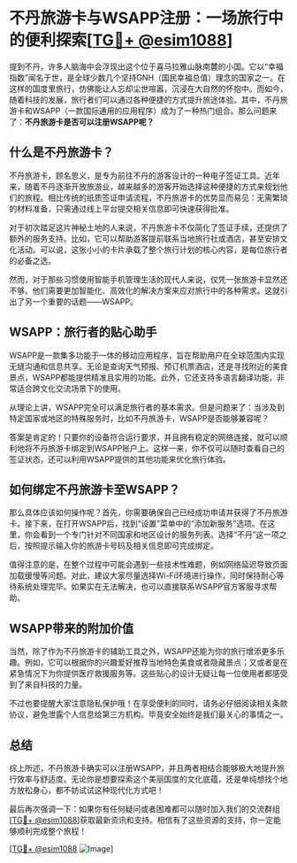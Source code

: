 # 不丹旅游卡与WSAPP注册：一场旅行中的便利探索[[TG💪+ @esim1088](https://t.me/s/esim1088)]

提到不丹，许多人脑海中会浮现出这个位于喜马拉雅山脉南麓的小国。它以“幸福指数”闻名于世，是全球少数几个坚持GNH（国民幸福总值）理念的国家之一。在这样的国度里旅行，仿佛能让人忘却尘世喧嚣，沉浸在大自然的怀抱中。而如今，随着科技的发展，旅行者们可以通过各种便捷的方式提升旅途体验。其中，不丹旅游卡和WSAPP（一款国际通用的应用程序）成为了一种热门组合。那么问题来了：**不丹旅游卡是否可以注册WSAPP呢？**

## 什么是不丹旅游卡？

不丹旅游卡，顾名思义，是专为前往不丹的游客设计的一种电子签证工具。近年来，随着不丹逐渐开放旅游业，越来越多的游客开始选择这种便捷的方式来规划他们的旅程。相比传统的纸质签证申请流程，不丹旅游卡的优势显而易见：无需繁琐的材料准备，只需通过线上平台提交相关信息即可快速获得批准。

对于初次踏足这片神秘土地的人来说，不丹旅游卡不仅简化了签证手续，还提供了额外的服务支持。比如，它可以帮助游客提前联系当地旅行社或酒店，甚至安排文化活动。可以说，这张小小的卡片承载了整个旅行计划的核心内容，是每位旅行者的必备之选。

然而，对于那些习惯使用智能手机管理生活的现代人来说，仅凭一张旅游卡显然还不够。他们需要更加智能化、高效化的解决方案来应对旅行中的各种需求。这就引出了另一个重要的话题——WSAPP。

## WSAPP：旅行者的贴心助手

WSAPP是一款集多功能于一体的移动应用程序，旨在帮助用户在全球范围内实现无缝沟通和信息共享。无论是查询天气预报、预订机票酒店，还是寻找附近的美食景点，WSAPP都能提供精准且实用的功能。此外，它还支持多语言翻译功能，非常适合跨文化交流场景下的使用。

从理论上讲，WSAPP完全可以满足旅行者的基本需求。但是问题来了：当涉及到特定国家或地区的特殊服务时，比如不丹旅游卡，WSAPP是否能够兼容呢？

答案是肯定的！只要你的设备符合运行要求，并且拥有稳定的网络连接，就可以顺利地将不丹旅游卡绑定到WSAPP账户上。这样一来，你不仅可以随时查看自己的签证状态，还可以利用WSAPP提供的其他功能来优化旅行体验。

## 如何绑定不丹旅游卡至WSAPP？

那么具体应该如何操作呢？首先，你需要确保自己已经成功申请并获得了不丹旅游卡。接下来，在打开WSAPP后，找到“设置”菜单中的“添加新服务”选项。在这里，你会看到一个专门针对不同国家和地区设计的服务列表。选择“不丹”这一项之后，按照提示输入你的旅游卡号码及相关信息即可完成绑定。

值得注意的是，在整个过程中可能会遇到一些技术性难题，例如网络延迟导致页面加载缓慢等问题。对此，建议大家尽量选择Wi-Fi环境进行操作，同时保持耐心等待系统处理完毕。如果实在无法解决，也可以直接联系WSAPP官方客服寻求帮助。

## WSAPP带来的附加价值

当然，除了作为不丹旅游卡的辅助工具之外，WSAPP还能为你的旅行增添更多乐趣。例如，它可以根据你的兴趣爱好推荐当地特色美食或者隐藏景点；又或者是在紧急情况下为你提供医疗救援服务等。这些贴心的设计无疑让每一位使用者都感受到了来自科技的力量。

不过也要提醒大家注意隐私保护哦！在享受便利的同时，请务必仔细阅读相关条款协议，避免泄露个人信息给第三方机构。毕竟安全始终是我们最关心的事情之一。

## 总结

综上所述，不丹旅游卡确实可以注册WSAPP，并且两者相结合能够极大地提升旅行效率与舒适度。无论你是想要探索这个美丽国度的文化底蕴，还是单纯想找个地方放松身心，都不妨试试这种现代化方式吧！

最后再次强调一下：如果你有任何疑问或者困难都可以随时加入我们的交流群组[[TG💪+ @esim1088](https://t.me/s/esim1088)]获取最新资讯和支持。相信有了这些资源的支持，你一定能够顺利完成整个旅程！

[[TG💪+ @esim1088](https://t.me/s/esim1088) ![Image](https://i.postimg.cc/4NQfJmqS/Snipaste-2025-05-13-00-14-12.png)]
